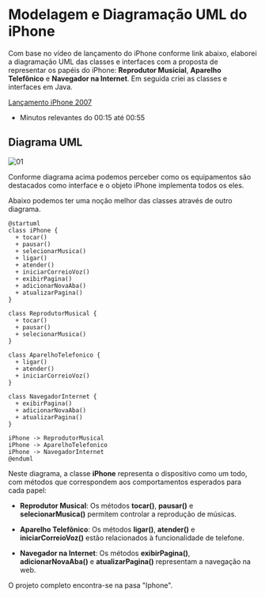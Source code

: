 # Modelagem e Diagramação UML do iPhone

Com base no vídeo de lançamento do iPhone conforme link abaixo, elaborei a diagramação UML das classes e interfaces com a proposta de representar os papéis do iPhone: **Reprodutor Musicial**, **Aparelho Telefônico** e **Navegador na Internet**. Em seguida criei as classes e interfaces em Java.

[Lançamento iPhone 2007](https://www.youtube.com/watch?v=9ou608QQRq8&ab_channel=TuchilaRino)

- Minutos relevantes do 00:15 até 00:55

## Diagrama UML

![01](https://uploaddeimagens.com.br/images/004/752/811/original/uml-iphone.jpg?1709750765)

Conforme diagrama acima podemos perceber como os equipamentos são destacados como interface e o objeto iPhone implementa todos os eles.

Abaixo podemos ter uma noção melhor das classes através de outro diagrama.

```
@startuml
class iPhone {
  + tocar()
  + pausar()
  + selecionarMusica()
  + ligar()
  + atender()
  + iniciarCorreioVoz()
  + exibirPagina()
  + adicionarNovaAba()
  + atualizarPagina()
}

class ReprodutorMusical {
  + tocar()
  + pausar()
  + selecionarMusica()
}

class AparelhoTelefonico {
  + ligar()
  + atender()
  + iniciarCorreioVoz()
}

class NavegadorInternet {
  + exibirPagina()
  + adicionarNovaAba()
  + atualizarPagina()
}

iPhone -> ReprodutorMusical
iPhone -> AparelhoTelefonico
iPhone -> NavegadorInternet
@enduml
```

Neste diagrama, a classe **iPhone** representa o dispositivo como um todo, com métodos que correspondem aos comportamentos esperados para cada papel:

- **Reprodutor Musical**: Os métodos **tocar()**, **pausar()** e **selecionarMusica()** permitem controlar a reprodução de músicas.

- **Aparelho Telefônico**: Os métodos **ligar()**, **atender()** e **iniciarCorreioVoz()** estão relacionados à funcionalidade de telefone.

- **Navegador na Internet**: Os métodos **exibirPagina()**, **adicionarNovaAba()** e **atualizarPagina()** representam a navegação na web.

O projeto completo encontra-se na pasa "Iphone".
